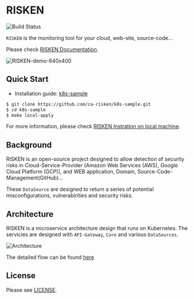 # RISKEN

![Build Status](https://codebuild.ap-northeast-1.amazonaws.com/badges?uuid=eyJlbmNyeXB0ZWREYXRhIjoieFQ1ZGdWU1ZnRktuYmZMNWhoNHZ0WTBCbGo5dVM2OG9Ld0cyZTQ5NDYvZkQvUkJKT01pTnF6NThxVjN4Tk8veEs1eTB1MTJudTRYTkFIbHZWT2V1enpJPSIsIml2UGFyYW1ldGVyU3BlYyI6ImtBN28zbFlOU3k5Y1JnalAiLCJtYXRlcmlhbFNldFNlcmlhbCI6MX0%3D&branch=main)

`RISKEN` is the monitoring tool for your cloud, web-site, source-code...

Please check [RISKEN Documentation](https://docs.security-hub.jp/).

![RISKEN-demo-640x400](https://user-images.githubusercontent.com/25426601/139187114-f21479be-5483-43f5-a397-a4a9a4d09e4d.gif)

## Quick Start

- Installation guide: [k8s-sample](https://github.com/ca-risken/k8s-sample) 
```bash
$ git clone https://github.com/ca-risken/k8s-sample.git
$ cd k8s-sample
$ make local-apply
```

For more information, please check [RISKEN Instration on local machine](https://docs.security-hub.jp/admin/infra_local/).

## Background

RISKEN is an open-source project designed to allow detection of security risks in Cloud-Service-Provider (Amazon Web Services (AWS), Google Cloud Platform (GCP)), and WEB application, Domain, Source-Code-Management(GitHub)...

These `DataSource` are designed to return a series of potential misconfigurations, vulnerabirities and security risks.

## Architecture

RISKEN is a microservice architecture design that runs on Kubernetes.
The servicies are designed with `API-Gateway`, `Core` and various `DataSources`.

![Architecture](https://user-images.githubusercontent.com/25426601/139044505-308e49ed-9fc5-4656-bd4e-59db7f65b61f.png "Architecture")

The detailed flow can be found [here](https://docs.security-hub.jp/admin/infra_architecture/)

## License

Please see [LICENSE](https://github.com/ca-risken/doc/blob/master/LICENSE).
